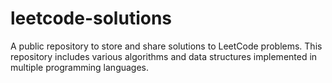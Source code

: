 # leetcode-solutions
A public repository to store and share solutions to LeetCode problems. This repository includes various algorithms and data structures implemented in multiple programming languages.
